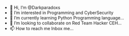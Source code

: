 - 👋 Hi, I’m @Darkparadoxs
- 👀 I’m interested in Programming and CyberSecurity
- 🌱 I’m currently learning Python Programming language...
- 💞️ I’m looking to collaborate on Red Team Hacker CEH...
- 📫 How to reach me Inbox me...

<!---
Darkparadoxs/Darkparadoxs is a ✨ special ✨ repository because its `README.md` (this file) appears on your GitHub profile.
You can click the Preview link to take a look at your changes.
--->


